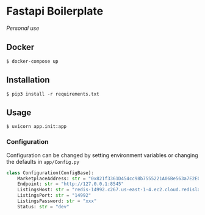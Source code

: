 # Fastapi Boilerplate

_Personal use_

## Docker
```
$ docker-compose up
```

## Installation
```
$ pip3 install -r requirements.txt
```

## Usage
```
$ uvicorn app.init:app
```

### Configuration
Configuration can be changed by setting environment variables or changing the defaults in
`app/Config.py`
```python
class Configuration(ConfigBase):
    MarketplaceAddress: str = "0x821f3361D454cc98b7555221A06Be563a7E2E0A6"
    Endpoint: str = "http://127.0.0.1:8545"
    ListingsHost: str = "redis-14992.c267.us-east-1-4.ec2.cloud.redislabs.com"
    ListingsPort: str = "14992"
    ListingsPassword: str = "xxx"
    Status: str = "dev"
```